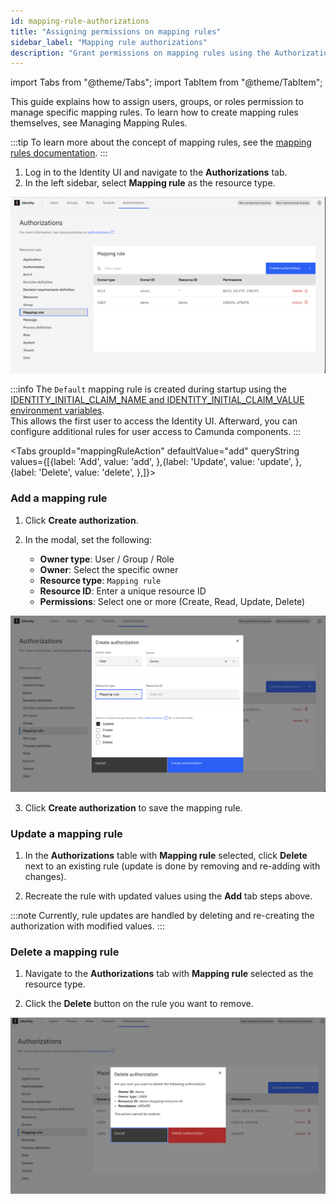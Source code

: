 ```yaml
---
id: mapping-rule-authorizations
title: "Assigning permissions on mapping rules"
sidebar_label: "Mapping rule authorizations"
description: "Grant permissions on mapping rules using the Authorizations UI in Identity."
---
```


import Tabs from "@theme/Tabs";
import TabItem from "@theme/TabItem";

This guide explains how to assign users, groups, or roles permission to manage specific mapping rules. To learn how to create mapping rules themselves, see Managing Mapping Rules.

:::tip
To learn more about the concept of mapping rules, see the [mapping rules documentation](../../../../concepts/mapping-rules.md).
:::

1. Log in to the Identity UI and navigate to the **Authorizations** tab.
2. In the left sidebar, select **Mapping rule** as the resource type.

![authorizations-mapping-rule-tab.png](../img/authorizations-mapping-rule-tab.png)

:::info
The `Default` mapping rule is created during startup using the [IDENTITY_INITIAL_CLAIM_NAME and IDENTITY_INITIAL_CLAIM_VALUE environment variables](/self-managed/components/management-identity/miscellaneous/configuration-variables.md#oidc-configuration).  
This allows the first user to access the Identity UI. Afterward, you can configure additional rules for user access to Camunda components.
:::

<Tabs groupId="mappingRuleAction" defaultValue="add" queryString values={[{label: 'Add', value: 'add', },{label: 'Update', value: 'update', },{label: 'Delete', value: 'delete', },]}>

<TabItem value="add">

### Add a mapping rule

1. Click **Create authorization**.

2. In the modal, set the following:
   - **Owner type**: User / Group / Role
   - **Owner**: Select the specific owner
   - **Resource type**: `Mapping rule`
   - **Resource ID**: Enter a unique resource ID
   - **Permissions**: Select one or more (Create, Read, Update, Delete)

![create-mapping-rule-authorization-modal.png](../img/create-mapping-rule-authorization-modal.png)

3. Click **Create authorization** to save the mapping rule.

</TabItem>

<TabItem value="update">

### Update a mapping rule

1. In the **Authorizations** table with **Mapping rule** selected, click **Delete** next to an existing rule (update is done by removing and re-adding with changes).

2. Recreate the rule with updated values using the **Add** tab steps above.

:::note
Currently, rule updates are handled by deleting and re-creating the authorization with modified values.
:::

</TabItem>

<TabItem value="delete">

### Delete a mapping rule

1. Navigate to the **Authorizations** tab with **Mapping rule** selected as the resource type.

2. Click the **Delete** button on the rule you want to remove.

![delete-mapping-rule.png](../img/delete-mapping-rule.png)

</TabItem>

</Tabs>
